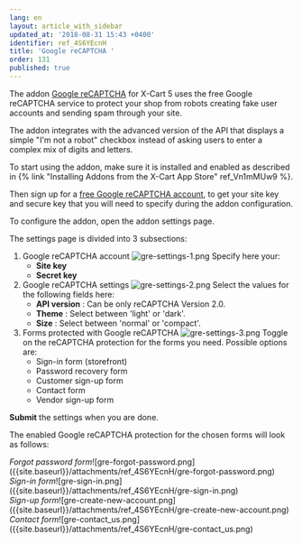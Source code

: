 ```yaml
---
lang: en
layout: article_with_sidebar
updated_at: '2018-08-31 15:43 +0400'
identifier: ref_4S6YEcnH
title: 'Google reCAPTCHA '
order: 131
published: true
---
```

The addon [Google reCAPTCHA](https://market.x-cart.com/addons/google-recaptcha.html "Google reCAPTCHA ") for X-Cart 5 uses the free Google reCAPTCHA service to protect your shop from robots creating fake user accounts and sending spam through your site.

The addon integrates with the advanced version of the API that displays a simple "I'm not a robot" checkbox instead of asking users to enter a complex mix of digits and letters.

To start using the addon, make sure it is installed and enabled as described in {% link "Installing Addons from the X-Cart App Store" ref_Vn1mMUw9 %}.

Then sign up for a [free Google reCAPTCHA account](https://www.google.com/recaptcha/admin#list "Google reCAPTCHA "), to get your site key and secure key that you will need to specify during the addon configuration.

To configure the addon, open the addon settings page.

The settings page is divided into 3 subsections:

1. Google reCAPTCHA account
   ![gre-settings-1.png]({{site.baseurl}}/attachments/ref_4S6YEcnH/gre-settings-1.png)
   Specify here your:
   * **Site key**
   * **Secret key**
2. Google reCAPTCHA settings
   ![gre-settings-2.png]({{site.baseurl}}/attachments/ref_4S6YEcnH/gre-settings-2.png)
   Select the values for the following fields here:
   * **API version** : Can be only reCAPTCHA Version 2.0.
   * **Theme** : Select between 'light' or 'dark'.
   * **Size** : Select between 'normal' or 'compact'.
3. Forms protected with Google reCAPTCHA
   ![gre-settings-3.png]({{site.baseurl}}/attachments/ref_4S6YEcnH/gre-settings-3.png)
   Toggle on the reCAPTCHA protection for the forms you need. Possible options are:
   * Sign-in form (storefront)
   * Password recovery form
   * Customer sign-up form
   * Contact form
   * Vendor sign-up form
  
**Submit** the settings when you are done.

The enabled Google reCAPTCHA protection for the chosen forms will look as follows:

<div class="ui stackable four column grid">
  <div class="column" markdown="span"><i>Forgot password form</i>![gre-forgot-password.png]({{site.baseurl}}/attachments/ref_4S6YEcnH/gre-forgot-password.png)</div>
  <div class="column" markdown="span"><i>Sign-in form</i>![gre-sign-in.png]({{site.baseurl}}/attachments/ref_4S6YEcnH/gre-sign-in.png)</div>
  <div class="column" markdown="span"><i>Sign-up form</i>![gre-create-new-account.png]({{site.baseurl}}/attachments/ref_4S6YEcnH/gre-create-new-account.png)</div>
  <div class="column" markdown="span"><i>Contact form</i>![gre-contact_us.png]({{site.baseurl}}/attachments/ref_4S6YEcnH/gre-contact_us.png)</div>
</div>
